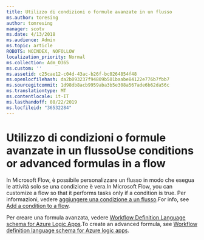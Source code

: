 ```yaml
---
title: Utilizzo di condizioni o formule avanzate in un flusso
ms.author: toresing
author: tomresing
manager: scotv
ms.date: 4/13/2018
ms.audience: Admin
ms.topic: article
ROBOTS: NOINDEX, NOFOLLOW
localization_priority: Normal
ms.collection: Adm_O365
ms.custom: ''
ms.assetid: c25cae12-c04d-43ac-b26f-bc0264854f48
ms.openlocfilehash: da2b093237f94809b501baabe84122e776b7fbb7
ms.sourcegitcommit: 1d98db8acb9959aba3b5e308a567ade6b62da56c
ms.translationtype: MT
ms.contentlocale: it-IT
ms.lasthandoff: 08/22/2019
ms.locfileid: "36532284"
---
```

# <a name="use-conditions-or-advanced-formulas-in-a-flow"></a><span data-ttu-id="7e4f1-102">Utilizzo di condizioni o formule avanzate in un flusso</span><span class="sxs-lookup"><span data-stu-id="7e4f1-102">Use conditions or advanced formulas in a flow</span></span>

<span data-ttu-id="7e4f1-103">In Microsoft Flow, è possibile personalizzare un flusso in modo che esegua le attività solo se una condizione è vera.</span><span class="sxs-lookup"><span data-stu-id="7e4f1-103">In Microsoft Flow, you can customize a flow so that it performs tasks only if a condition is true.</span></span> <span data-ttu-id="7e4f1-104">Per informazioni, vedere [aggiungere una condizione a un flusso](https://go.microsoft.com/fwlink/?linkid=872112).</span><span class="sxs-lookup"><span data-stu-id="7e4f1-104">For info, see [Add a condition to a flow](https://go.microsoft.com/fwlink/?linkid=872112).</span></span>
  
<span data-ttu-id="7e4f1-105">Per creare una formula avanzata, vedere [Workflow Definition Language schema for Azure Logic Apps](https://aka.ms/logicexpressions).</span><span class="sxs-lookup"><span data-stu-id="7e4f1-105">To create an advanced formula, see [Workflow definition language schema for Azure logic apps](https://aka.ms/logicexpressions).</span></span>
  

